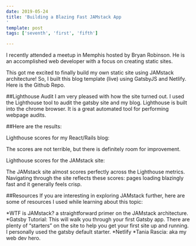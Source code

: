 ```yaml
---
date: 2019-05-24
title: 'Building a Blazing Fast JAMstack App
'
template: post
tags: ['seventh', 'first', 'fifth']

---
```


I recently attended a meetup in Memphis hosted by Bryan Robinson. He is an accomplished web developer with a focus on creating static sites.

This got me excited to finally build my own static site using JAMstack architecture! So, I built this blog template (live) using GatsbyJS and Netlify. Here is the Github Repo.

##Lighthouse Audit
I am very pleased with how the site turned out. I used the Lighthouse tool to audit the gatsby site and my blog. Lighthouse is built into the chrome browser. It is a great automated tool for performing webpage audits.

##Here are the results:

Lighthouse scores for my React/Rails blog:

The scores are not terrible, but there is definitely room for improvement.

Lighthouse scores for the JAMstack site:

The JAMstack site almost scores perfectly across the Lighthouse metrics. Navigating through the site reflects these scores: pages loading blazingly fast and it generally feels crisp.

##Resources
If you are interesting in exploring JAMstack further, here are some of resources I used while learning about this topic:

*WTF is JAMstack? a straightforward primer on the JAMstack architecture.
*Gatsby Tutorial: This will walk you through your first Gatsby app. There are plenty of “starters” on the site to help you get your first site up and running. I personally used the gatsby default starter.
*Netlify
*Tania Rascia: aka my web dev hero.
